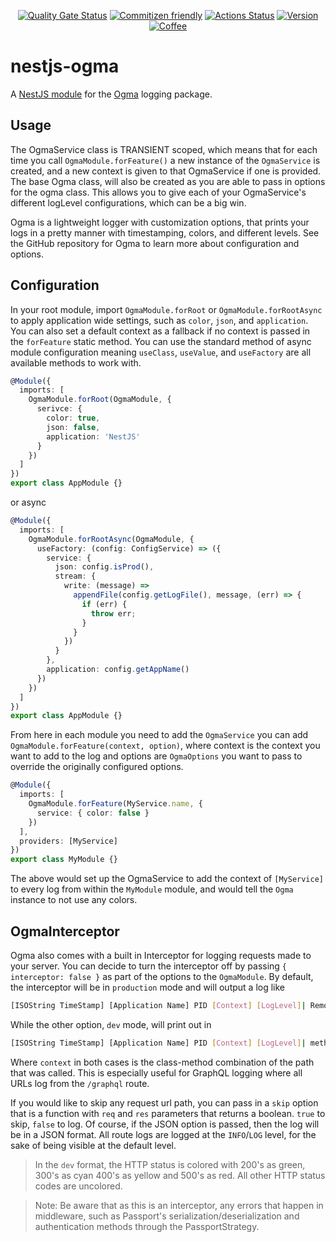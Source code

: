 <div align="center">

[![Quality Gate Status](https://sonarcloud.io/api/project_badges/measure?project=jmcdo29_nestjs-ogma&metric=alert_status)](https://sonarcloud.io/dashboard?id=jmcdo29_ogma) [![Commitizen friendly](https://img.shields.io/badge/commitizen-friendly-brightgreen.svg)](http://commitizen.github.io/cz-cli/) [![Actions Status](https://github.com/jmcdo29/nestjs-ogma/workflows/CI/badge.svg)](https://github.com/jmcdo29/nestjs-ogma/workflows/CI/badge.svg) [![Version](https://badgen.net/npm/v/nestjs-ogma)](https://npmjs.com/package/nestjs-ogma) [![Coffee](https://badgen.net/badge/Buy%20Me/A%20Coffee/purple?icon=kofi)](https://www.buymeacoffee.com/jmcdo29)

</div>

# nestjs-ogma

A [NestJS module](https://docs.nestjs.com) for the [Ogma](https://github.com/jmcdo29/ogma) logging package.

## Usage

The OgmaService class is TRANSIENT scoped, which means that for each time you call `OgmaModule.forFeature()` a new instance of the `OgmaService` is created, and a new context is given to that OgmaService if one is provided. The base Ogma class, will also be created as you are able to pass in options for the ogma class. This allows you to give each of your OgmaService's different logLevel configurations, which can be a big win.

Ogma is a lightweight logger with customization options, that prints your logs in a pretty manner with timestamping, colors, and different levels. See the GitHub repository for Ogma to learn more about configuration and options.

## Configuration

In your root module, import `OgmaModule.forRoot` or `OgmaModule.forRootAsync` to apply application wide settings, such as `color`, `json`, and `application`. You can also set a default context as a fallback if no context is passed in the `forFeature` static method. You can use the standard method of async module configuration meaning `useClass`, `useValue`, and `useFactory` are all available methods to work with.

```ts
@Module({
  imports: [
    OgmaModule.forRoot(OgmaModule, {
      serivce: {
        color: true,
        json: false,
        application: 'NestJS'
      }
    })
  ]
})
export class AppModule {}
```

or async

```ts
@Module({
  imports: [
    OgmaModule.forRootAsync(OgmaModule, {
      useFactory: (config: ConfigService) => ({
        service: {
          json: config.isProd(),
          stream: {
            write: (message) =>
              appendFile(config.getLogFile(), message, (err) => {
                if (err) {
                  throw err;
                }
              }
            })
          }
        },
        application: config.getAppName()
      })
    })
  ]
})
export class AppModule {}
```

From here in each module you need to add the `OgmaService` you can add `OgmaModule.forFeature(context, option)`, where context is the context you want to add to the log and options are `OgmaOptions` you want to pass to override the originally configured options.

```ts
@Module({
  imports: [
    OgmaModule.forFeature(MyService.name, {
      service: { color: false }
    })
  ],
  providers: [MyService]
})
export class MyModule {}
```

The above would set up the OgmaService to add the context of `[MyService]` to every log from within the `MyModule` module, and would tell the `Ogma` instance to not use any colors.

## OgmaInterceptor

Ogma also comes with a built in Interceptor for logging requests made to your server. You can decide to turn the interceptor off by passing `{ interceptor: false }` as part of the options to the `OgmaModule`. By default, the interceptor will be in `production` mode and will output a log like

```sh
[ISOString TimeStamp] [Application Name] PID [Context] [LogLevel]| Remote-Address - method URL HTTP/version Status Response-Time ms - Response-Content-Length
```

While the other option, `dev` mode, will print out in

```sh
[ISOString TimeStamp] [Application Name] PID [Context] [LogLevel]| method URL Status Response-Time ms - Response-Content-Length
```

Where `context` in both cases is the class-method combination of the path that was called. This is especially useful for GraphQL logging where all URLs log from the `/graphql` route.

If you would like to skip any request url path, you can pass in a `skip` option that is a function with `req` and `res` parameters that returns a boolean. `true` to skip, `false` to log. Of course, if the JSON option is passed, then the log will be in a JSON format. All route logs are logged at the `INFO`/`LOG` level, for the sake of being visible at the default level.

> In the `dev` format, the HTTP status is colored with 200's as green, 300's as cyan 400's as yellow and 500's as red. All other HTTP status codes are uncolored.

> Note: Be aware that as this is an interceptor, any errors that happen in middleware, such as Passport's serialization/deserialization and authentication methods through the PassportStrategy.
